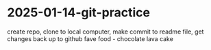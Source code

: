 # 2025-01-14-git-practice
create repo, clone to local computer, make commit to readme file, get changes back up to github
fave food - chocolate lava cake